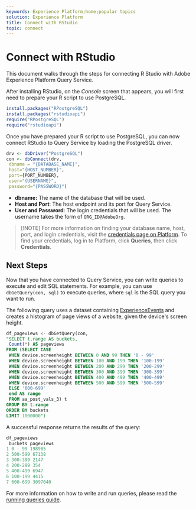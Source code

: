 ```yaml
---
keywords: Experience Platform;home;popular topics
solution: Experience Platform
title: Connect with RStudio
topic: connect
---
```


# Connect with RStudio

This document walks through the steps for connecting R Studio with Adobe Experience Platform Query Service.

After installing RStudio, on the *Console* screen that appears, you will first need to prepare your R script to use PostgreSQL.

```r
install.packages("RPostgreSQL")
install.packages("rstudioapi")
require("RPostgreSQL")
require("rstudioapi")
```

Once you have prepared your R script to use PostgreSQL, you can now connect RStudio to Query Service by loading the PostgreSQL driver.

```r
drv <- dbDriver("PostgreSQL")
con <- dbConnect(drv, 
 dbname = "{DATABASE_NAME}",
 host="{HOST_NUMBER}",
 port={PORT_NUMBER},
 user="{USERNAME}",
 password="{PASSWORD}")
```

- **dbname:** The name of the database that will be used.
- **Host and Port**: The host endpoint and its port for Query Service. 
- **User and Password**: The login credentials that will be used. The username takes the form of `ORG_ID@AdobeOrg`.

>[!NOTE] For more information on finding your database name, host, port, and login credentials, visit the [credentials page on Platform][credentials]. To find your credentials, log in to Platform, click **Queries**, then click **Credentials**.

## Next Steps

Now that you have connected to Query Service, you can write queries to execute and edit SQL statements. For example, you can use `dbGetQuery(con, sql)` to execute queries, where `sql` is the SQL query you want to run.

The following query uses a dataset containing [ExperienceEvents][experience-event] and creates a histogram of page views of a website, given the device's screen height.

```sql
df_pageviews <- dbGetQuery(con,
"SELECT t.range AS buckets, 
 Count(*) AS pageviews 
FROM (SELECT CASE 
 WHEN device.screenheight BETWEEN 0 AND 99 THEN '0 - 99' 
 WHEN device.screenheight BETWEEN 100 AND 199 THEN '100-199' 
 WHEN device.screenheight BETWEEN 200 AND 299 THEN '200-299' 
 WHEN device.screenheight BETWEEN 300 AND 399 THEN '300-399' 
 WHEN device.screenheight BETWEEN 400 AND 499 THEN '400-499' 
 WHEN device.screenheight BETWEEN 500 AND 599 THEN '500-599' 
 ELSE '600-699' 
 end AS range 
 FROM aa_post_vals_3) t 
GROUP BY t.range 
ORDER BY buckets 
LIMIT 1000000")
```

A successful response returns the results of the query: 

```r
df_pageviews
 buckets pageviews
1 0 - 99 198985
2 500-599 67138
3 300-399 2147
4 200-299 354
5 400-499 6947
6 100-199 4415
7 600-699 3097040
```

For more information on how to write and run queries, please read the [running queries guide][running-queries].

[credentials]: https://platform.adobe.com/query/configuration
[running-queries]: ../creating-queries/creating-queries.md
[experience-event]: ../creating-queries/experience-event-queries.md
